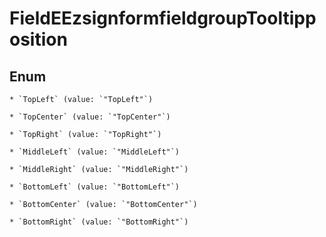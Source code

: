 
# FieldEEzsignformfieldgroupTooltipposition

## Enum


    * `TopLeft` (value: `"TopLeft"`)

    * `TopCenter` (value: `"TopCenter"`)

    * `TopRight` (value: `"TopRight"`)

    * `MiddleLeft` (value: `"MiddleLeft"`)

    * `MiddleRight` (value: `"MiddleRight"`)

    * `BottomLeft` (value: `"BottomLeft"`)

    * `BottomCenter` (value: `"BottomCenter"`)

    * `BottomRight` (value: `"BottomRight"`)



